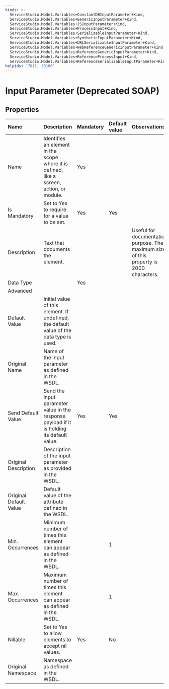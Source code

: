 ```yaml
---
kinds: >-
  ServiceStudio.Model.Variables+ConstantDBInputParameter+Kind,
  ServiceStudio.Model.Variables+GenericInputParameter+Kind,
  ServiceStudio.Model.Variables+JSInputParameter+Kind,
  ServiceStudio.Model.Variables+ProcessInput+Kind,
  ServiceStudio.Model.Variables+SerializableInputParameter+Kind,
  ServiceStudio.Model.Variables+SyntheticInputParameter+Kind,
  ServiceStudio.Model.Variables+URLSerializableInputParameter+Kind,
  ServiceStudio.Model.Variables+WebReferenceGenericInputParameter+Kind,
  ServiceStudio.Model.Variables+ReferenceGenericInputParameter+Kind,
  ServiceStudio.Model.Variables+ReferenceProcessInput+Kind,
  ServiceStudio.Model.Variables+ReferenceSerializableInputParameter+Kind
helpids: '7011, 30100'
---
```


# Input Parameter \(Deprecated SOAP\)

## Properties

| Name | Description | Mandatory | Default value | Observations |
| :--- | :--- | :--- | :--- | :--- |
| Name | Identifies an element in the scope where it is defined, like a screen, action, or module. | Yes |  |  |
| Is Mandatory | Set to Yes to require for a value to be set. | Yes | Yes |  |
| Description | Text that documents the element. |  |  | Useful for documentation purpose. The maximum size of this property is 2000 characters. |
| Data Type |  | Yes |  |  |
| Advanced |  |  |  |  |
| Default Value | Initial value of this element. If undefined, the default value of the data type is used. |  |  |  |
| Original Name | Name of the input parameter as defined in the WSDL. |  |  |  |
| Send Default Value | Send the input parameter value in the response payload if it is holding its default value. | Yes | Yes |  |
| Original Description | Description of the input parameter as provided in the WSDL. |  |  |  |
| Original Default Value | Default value of the attribute defined in the WSDL. |  |  |  |
| Min. Occurrences | Minimum number of times this element can appear as defined in the WSDL. |  | 1 |  |
| Max. Occurrences | Maximum number of times this element can appear as defined in the WSDL. |  | 1 |  |
| Nillable | Set to Yes to allow elements to accept nil values. | Yes | No |  |
| Original Namespace | Namespace as defined in the WSDL. |  |  |  |

